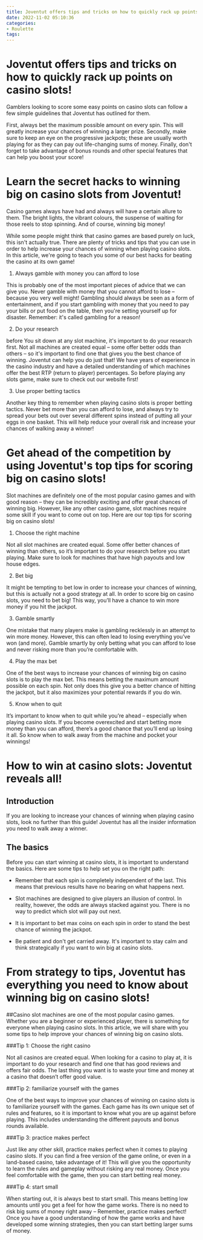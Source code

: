 ```yaml
---
title: Joventut offers tips and tricks on how to quickly rack up points on casino slots!
date: 2022-11-02 05:10:36
categories:
- Roulette
tags:
---
```



#  Joventut offers tips and tricks on how to quickly rack up points on casino slots!

Gamblers looking to score some easy points on casino slots can follow a few simple guidelines that Joventut has outlined for them.

First, always bet the maximum possible amount on every spin. This will greatly increase your chances of winning a larger prize. Secondly, make sure to keep an eye on the progressive jackpots; these are usually worth playing for as they can pay out life-changing sums of money. Finally, don't forget to take advantage of bonus rounds and other special features that can help you boost your score!

#  Learn the secret hacks to winning big on casino slots from Joventut!

Casino games always have had and always will have a certain allure to them. The bright lights, the vibrant colours, the suspense of waiting for those reels to stop spinning. And of course, winning big money!

While some people might think that casino games are based purely on luck, this isn't actually true. There are plenty of tricks and tips that you can use in order to help increase your chances of winning when playing casino slots. In this article, we're going to teach you some of our best hacks for beating the casino at its own game!

1. Always gamble with money you can afford to lose

This is probably one of the most important pieces of advice that we can give you. Never gamble with money that you cannot afford to lose – because you very well might! Gambling should always be seen as a form of entertainment, and if you start gambling with money that you need to pay your bills or put food on the table, then you're setting yourself up for disaster. Remember: it's called gambling for a reason!

2. Do your research

 before You sit down at any slot machine, it's important to do your research first. Not all machines are created equal – some offer better odds than others – so it's important to find one that gives you the best chance of winning. Joventut can help you do just that! We have years of experience in the casino industry and have a detailed understanding of which machines offer the best RTP (return to player) percentages. So before playing any slots game, make sure to check out our website first!

3. Use proper betting tactics

Another key thing to remember when playing casino slots is proper betting tactics. Never bet more than you can afford to lose, and always try to spread your bets out over several different spins instead of putting all your eggs in one basket. This will help reduce your overall risk and increase your chances of walking away a winner!

#  Get ahead of the competition by using Joventut's top tips for scoring big on casino slots!

Slot machines are definitely one of the most popular casino games and with good reason – they can be incredibly exciting and offer great chances of winning big. However, like any other casino game, slot machines require some skill if you want to come out on top. Here are our top tips for scoring big on casino slots!

1. Choose the right machine

Not all slot machines are created equal. Some offer better chances of winning than others, so it’s important to do your research before you start playing. Make sure to look for machines that have high payouts and low house edges.

2. Bet big

It might be tempting to bet low in order to increase your chances of winning, but this is actually not a good strategy at all. In order to score big on casino slots, you need to bet big! This way, you’ll have a chance to win more money if you hit the jackpot.

3. Gamble smartly

One mistake that many players make is gambling recklessly in an attempt to win more money. However, this can often lead to losing everything you’ve won (and more). Gamble smartly by only betting what you can afford to lose and never risking more than you’re comfortable with.

4. Play the max bet

One of the best ways to increase your chances of winning big on casino slots is to play the max bet. This means betting the maximum amount possible on each spin. Not only does this give you a better chance of hitting the jackpot, but it also maximizes your potential rewards if you do win.

5. Know when to quit

It’s important to know when to quit while you’re ahead – especially when playing casino slots. If you become overexcited and start betting more money than you can afford, there’s a good chance that you’ll end up losing it all. So know when to walk away from the machine and pocket your winnings!

#  How to win at casino slots: Joventut reveals all!

## Introduction

If you are looking to increase your chances of winning when playing casino slots, look no further than this guide! Joventut has all the insider information you need to walk away a winner.

## The basics

Before you can start winning at casino slots, it is important to understand the basics. Here are some tips to help set you on the right path:

- Remember that each spin is completely independent of the last. This means that previous results have no bearing on what happens next.

- Slot machines are designed to give players an illusion of control. In reality, however, the odds are always stacked against you. There is no way to predict which slot will pay out next.

- It is important to bet max coins on each spin in order to stand the best chance of winning the jackpot.

- Be patient and don't get carried away. It's important to stay calm and think strategically if you want to win big at casino slots.

#  From strategy to tips, Joventut has everything you need to know about winning big on casino slots!

##Casino slot machines are one of the most popular casino games. Whether you are a beginner or experienced player, there is something for everyone when playing casino slots. In this article, we will share with you some tips to help improve your chances of winning big on casino slots.

###Tip 1: Choose the right casino

Not all casinos are created equal. When looking for a casino to play at, it is important to do your research and find one that has good reviews and offers fair odds. The last thing you want is to waste your time and money at a casino that doesn’t offer good value.

###Tip 2: familiarize yourself with the games

One of the best ways to improve your chances of winning on casino slots is to familiarize yourself with the games. Each game has its own unique set of rules and features, so it is important to know what you are up against before playing. This includes understanding the different payouts and bonus rounds available.

###Tip 3: practice makes perfect

Just like any other skill, practice makes perfect when it comes to playing casino slots. If you can find a free version of the game online, or even in a land-based casino, take advantage of it! This will give you the opportunity to learn the rules and gameplay without risking any real money. Once you feel comfortable with the game, then you can start betting real money.

###Tip 4: start small

When starting out, it is always best to start small. This means betting low amounts until you get a feel for how the game works. There is no need to risk big sums of money right away – Remember, practice makes perfect! Once you have a good understanding of how the game works and have developed some winning strategies, then you can start betting larger sums of money.